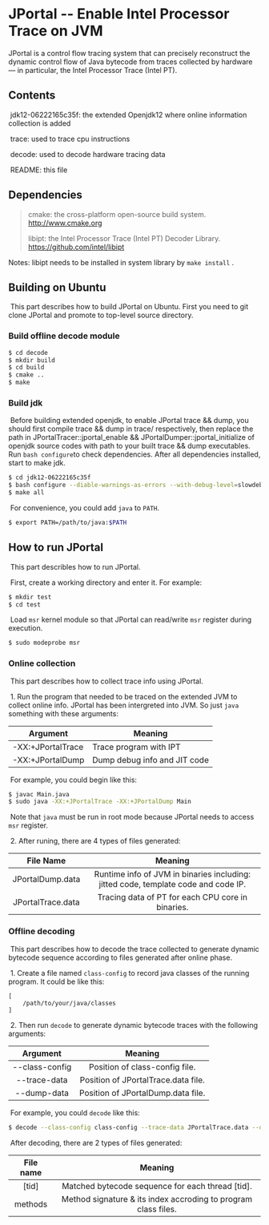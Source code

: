 # JPortal -- Enable Intel Processor Trace on JVM

​JPortal is a control flow tracing system that can precisely reconstruct the dynamic control flow of Java bytecode from traces collected by hardware — in particular, the Intel Processor Trace (Intel PT). 

## Contents

​	jdk12-06222165c35f:           the extended Openjdk12 where online information collection is added

​	trace:                                       used to trace cpu instructions

​	decode:                      used to decode hardware tracing data

​	README:                                 this file

## Dependencies

> cmake: the cross-platform open-source build system.            http://www.cmake.org
>
> libipt:    the Intel Processor Trace (Intel PT) Decoder Library. https://github.com/intel/libipt

Notes: libipt needs to be installed in system library by `make install` .

## Building on Ubuntu

​	This part describes how to build JPortal on Ubuntu. First you need to git clone JPortal and promote to top-level source directory.

### Build offline decode module

```bash
$ cd decode
$ mkdir build
$ cd build
$ cmake ..
$ make
```

### Build jdk

​	Before building extended openjdk, to enable JPortal trace && dump, you should first compile trace && dump in trace/ respectively, then replace the path in JPortalTracer::jportal_enable && JPortalDumper::jportal_initialize of openjdk source codes with path to your built trace && dump executables. Run `bash configure`to check dependencies. After all dependencies installed, start to make jdk.

```bash
$ cd jdk12-06222165c35f
$ bash configure --diable-warnings-as-errors --with-debug-level=slowdebug
$ make all
```

​	For convenience, you could add ` java ` to `PATH`.

```bash
$ export PATH=/path/to/java:$PATH
```

## How to run JPortal

​	This part describles how to run JPortal.

​	First, create a working directory and enter it. For example:

```bash
$ mkdir test
$ cd test
```

​	Load `msr` kernel module so that JPortal can read/write `msr` register during execution.

```bash
$ sudo modeprobe msr
```

### Online collection

​	This part describes how to collect trace info using JPortal.

​	1. Run the program that needed to be traced on the extended JVM to collect online info. JPortal has been intergreted into JVM. So just `java` something with these arguments:

| Argument          | Meaning                       |
| ----------------- | ----------------------------- |
| -XX:+JPortalTrace | Trace program with IPT        |
| -XX:+JPortalDump  | Dump debug info and JIT code |

​	For example, you could begin like this:

```bash
$ javac Main.java
$ sudo java -XX:+JPortalTrace -XX:+JPortalDump Main
```

​	Note that `java` must be run in root mode because JPortal needs to access `msr` register.

​	2. After runing, there are 4 types of files generated:

|      File Name      |                           Meaning                            |
| :-----------------: | :----------------------------------------------------------: |
|  JPortalDump.data   | Runtime info of JVM in binaries including:<br/>jitted code, template code and code IP. |
|  JPortalTrace.data  |      Tracing data of PT for each CPU core in binaries.       |

### Offline decoding

​	This part describes how to decode the trace collected to generate dynamic bytecode sequence according to files generated after online phase.

​	1. Create a file named `class-config` to record java classes of the running program. It could be like this:

```
[
	/path/to/your/java/classes
]
```

​	2. Then run `decode` to generate dynamic bytecode traces with the following arguments:

|    Argument    |             Meaning                 |
| :------------: | :-----------------------------:     |
| --class-config | Position of class-config file.      |
|  --trace-data  | Position of JPortalTrace.data file. |
|  --dump-data   | Position of JPortalDump.data file.  |

​	For example, you could `decode`  like this:

```bash
$ decode --class-config class-config --trace-data JPortalTrace.data --dump-data JPortalDump.data
```

​	After decoding, there are 2 types of files generated:

|    File name     |                           Meaning                            |
| :--------------: | :----------------------------------------------------------: |
|      [tid]       |         Matched bytecode sequence for each thread [tid].       |
|     methods      | Method signature & its index accroding to program class files. |
